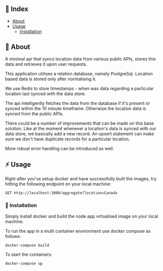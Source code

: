 ## :ledger: Index

- [About](#beginner-about)
- [Usage](#zap-usage)
  - [Installation](#electric_plug-installation)

##  :beginner: About
A minimal api that syncs location data from various public APIs, stores this data and retrieves it upon user requests. 

This application utilises a relation database, namely PostgreSql. Location based data is stored only after normalising it. 

We use Redis to store timestamps - when was data regarding a particular location last synced with the data store. 

The api intelligently fetches the data from the database if it's present or synced within the 10 minute timeframe. Otherwise the location data is synced from the public APIs.

There could be a number of improvements that can be made on this base solution. Like at the moment whenever a location's data is synced with our data store, we basically add a new record. An upsert statement can make sure we don't have duplicate records for a particular location. 

More robust error handling can be introduced as well. 

## :zap: Usage
Right after you've setup docker and have successfully built the images, try hitting the following endpoint on your local machine:

```
GET http://localhost:3000/aggregate?location=Canada
```


###  :electric_plug: Installation
Simply install docker and build the node app virtualised image on your local machine.

To run the app in a multi container environment use docker compose as follows:

```
docker-compose build
```

To start the containers:

```
docker-compose up
```
